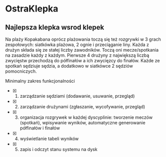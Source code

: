 # OstraKlepka
## Najlepsza klepka wsrod klepek

Na plaży Kopakabana oprócz plażowania toczą się też rozgrywki w 3 grach zespołowych: siatkówka plażowa, 2 ognie i przeciąganie liny. Każda z drużyn składa się ze stałej liczby zawodników. Toczą oni mecze/spotkania na zasadzie każdy z każdym. Pierwsze 4 drużyny z największą liczbą zwycięstw przechodzą do półfinałów a ich zwycięzcy do finałów. Każde ze spotkań sędziuje sędzia, a dodatkowo w siatkówce 2 sędziów pomocniczych.

Minimalny zakres funkcjonalności

- [x] 1. zarządzanie sędziami (dodawanie, usuwanie, przegląd)
- [x] 2. zarządzanie drużynami (zgłaszanie, wycofywanie, przegląd)
- [x] 3. organizacja rozgrywek w każdej dyscyplinie: tworzenie meczów (spotkań), wpisywanie wyników, automatyczne generowanie półfinałów i finałów
- [x] 4. wyświetlanie tabeli wyników
- [x] 5. zapis i odczyt stanu systemu na dysk
